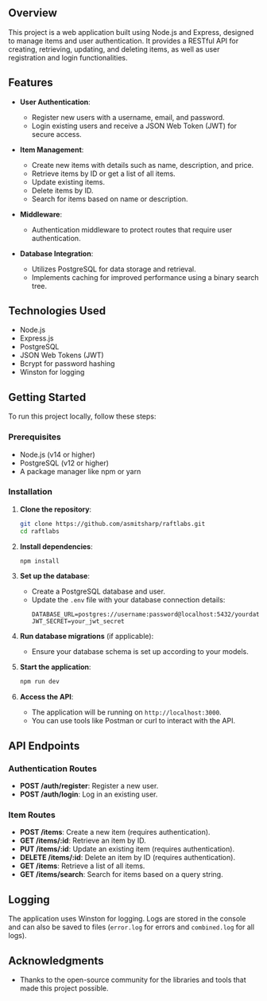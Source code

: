 ## Overview

This project is a web application built using Node.js and Express, designed to manage items and user authentication. It provides a RESTful API for creating, retrieving, updating, and deleting items, as well as user registration and login functionalities.

## Features

- **User Authentication**:
  - Register new users with a username, email, and password.
  - Login existing users and receive a JSON Web Token (JWT) for secure access.
- **Item Management**:

  - Create new items with details such as name, description, and price.
  - Retrieve items by ID or get a list of all items.
  - Update existing items.
  - Delete items by ID.
  - Search for items based on name or description.

- **Middleware**:

  - Authentication middleware to protect routes that require user authentication.

- **Database Integration**:
  - Utilizes PostgreSQL for data storage and retrieval.
  - Implements caching for improved performance using a binary search tree.

## Technologies Used

- Node.js
- Express.js
- PostgreSQL
- JSON Web Tokens (JWT)
- Bcrypt for password hashing
- Winston for logging

## Getting Started

To run this project locally, follow these steps:

### Prerequisites

- Node.js (v14 or higher)
- PostgreSQL (v12 or higher)
- A package manager like npm or yarn

### Installation

1. **Clone the repository**:

   ```bash
   git clone https://github.com/asmitsharp/raftlabs.git
   cd raftlabs
   ```

2. **Install dependencies**:

   ```bash
   npm install
   ```

3. **Set up the database**:

   - Create a PostgreSQL database and user.
   - Update the `.env` file with your database connection details:
     ```
     DATABASE_URL=postgres://username:password@localhost:5432/yourdatabase
     JWT_SECRET=your_jwt_secret
     ```

4. **Run database migrations** (if applicable):

   - Ensure your database schema is set up according to your models.

5. **Start the application**:

   ```bash
   npm run dev
   ```

6. **Access the API**:
   - The application will be running on `http://localhost:3000`.
   - You can use tools like Postman or curl to interact with the API.

## API Endpoints

### Authentication Routes

- **POST /auth/register**: Register a new user.
- **POST /auth/login**: Log in an existing user.

### Item Routes

- **POST /items**: Create a new item (requires authentication).
- **GET /items/:id**: Retrieve an item by ID.
- **PUT /items/:id**: Update an existing item (requires authentication).
- **DELETE /items/:id**: Delete an item by ID (requires authentication).
- **GET /items**: Retrieve a list of all items.
- **GET /items/search**: Search for items based on a query string.

## Logging

The application uses Winston for logging. Logs are stored in the console and can also be saved to files (`error.log` for errors and `combined.log` for all logs).

## Acknowledgments

- Thanks to the open-source community for the libraries and tools that made this project possible.
